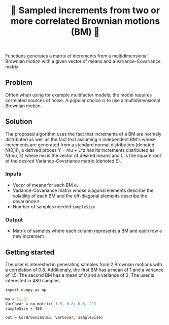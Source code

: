 <h1 align="center" style="border-botom: none">
  <b>
    🐍 Sampled increments from two or more correlated Brownian motions (BM) 🐍     
  </b>
</h1>

</br>

Functions generates a matrix of increments from a multidimensional Brownian motion with a given vector of means and a Variance-Covariance matrix.

## Problem

Offten when using for example multifactor models, the model requires correlated sources of noise. A popular choice is to use a multidimensional Brownian motion.

## Solution

The proposed algorithm uses the fact that increments of a BM are normaly distributed as well as the fact that assuming n independent BM's whose increments are generated from a standard normal distribution (denoted N(0,1)), a derived proces Y = mu + L\*z has its increments distributed as N(mu, E) where mu is the vector of desired means and L is the square root of the desired Variance-Covariance matrix (denoted E).

### Inputs

- Vecor of means for each BM `mu`
- Variance-Covariance matrix whose diagonal elements describe the volatility of each BM and the off-diagonal elements describe the covariance `E`
- Number of samples needed `sampleSize`

### Output

- Matrix of samples where each column represents a BM and each row a new increment

## Getting started

The user is interested in generating samples from 2 Brownian motions with a correlation of 0.8. Additionaly, the first BM has a mean of 1 and a variance of 1.5. The second BM has a mean of 0 and a variance of 2. The user is interested in 480 samples.

```bash
import numpy as np

mu = [1,0]
VarCovar = np.matrix('1.5, 0.8; 0.8, 2')
sampleSize = 480

out = CorBrownian(mu, VarCovar, sampleSize)
```
